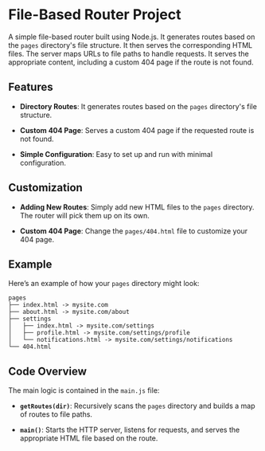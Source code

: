 # File-Based Router Project

A simple file-based router built using Node.js. It generates routes based on the `pages` directory's file structure. It then serves the corresponding HTML files. The server maps URLs to file paths to handle requests. It serves the appropriate content, including a custom 404 page if the route is not found.

## Features

- **Directory Routes**: It generates routes based on the `pages` directory's file structure.

- **Custom 404 Page**: Serves a custom 404 page if the requested route is not found.

- **Simple Configuration**: Easy to set up and run with minimal configuration.

## Customization

- **Adding New Routes**: Simply add new HTML files to the `pages` directory. The router will pick them up on its own.

- **Custom 404 Page**: Change the `pages/404.html` file to customize your 404 page.

## Example

Here’s an example of how your `pages` directory might look:

```tree
pages
├── index.html -> mysite.com
├── about.html -> mysite.com/about
├── settings
│   ├── index.html -> mysite.com/settings
│   ├── profile.html -> mysite.com/settings/profile
│   └── notifications.html -> mysite.com/settings/notifications
└── 404.html
```

## Code Overview

The main logic is contained in the `main.js` file:

- **`getRoutes(dir)`**: Recursively scans the `pages` directory and builds a map of routes to file paths.

- **`main()`**: Starts the HTTP server, listens for requests, and serves the appropriate HTML file based on the route.
